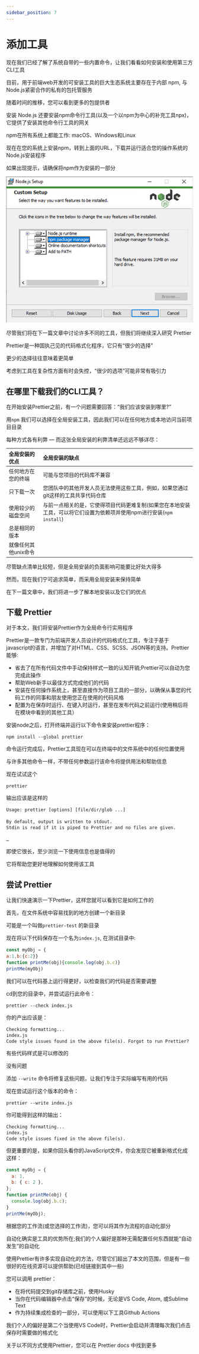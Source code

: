 ```yaml
---
sidebar_position: 7
---
```


# 添加工具

现在我们已经了解了系统自带的一些内置命令，让我们看看如何安装和使用第三方CLI工具

目前，用于前端web开发的可安装工具的巨大生态系统主要存在于内部 npm, 与Node.js紧密合作的私有的包托管服务

随着时间的推移，您可以看到更多的包提供者

安装 Node.js 还要安装npm命令行工具(以及一个以npm为中心的补充工具npx)，它提供了安装其他命令行工具的网关

npm在所有系统上都能工作: macOS、Windows和Linux

现在在您的系统上安装npm，转到上面的URL，下载并运行适合您的操作系统的Node.js安装程序

如果出现提示，请确保将npm作为安装的一部分

![67](../img/67.png)

尽管我们将在下一篇文章中讨论许多不同的工具，但我们将继续深入研究 Prettier

Prettier是一种固执己见的代码格式化程序，它只有“很少的选择”

更少的选择往往意味着更简单

考虑到工具在复杂性方面有时会失控，“很少的选项”可能非常有吸引力

## 在哪里下载我们的CLI工具？

在开始安装Prettier之前，有一个问题需要回答：“我们应该安装到哪里?”

用`npm` 我们可以选择在全局安装工具，因此我们可以在任何地方或本地访问当前项目目录

每种方式各有利弊 — 而这张全局安装的利弊清单还远远不够详尽：

| 全局安装的优点       | 全局安装的缺点                                               |
| :------------------- | :----------------------------------------------------------- |
| 任何地方在您的终端   | 可能与您项目的代码库不兼容                                   |
| 只下载一次           | 您团队中的其他开发人员无法使用这些工具，例如，如果您通过git这样的工具共享代码仓库 |
| 使用较少的磁盘空间   | 与前一点相关的是，它使得项目代码更难复制(如果您在本地安装工具，可以将它们设置为依赖项并使用npm进行安装(`npm install`) |
| 总是相同的版本       |                                                              |
| 就像任何其他unix命令 |                                                              |

尽管缺点清单比较短，但是全局安装的负面影响可能要比好处大得多

然而，现在我们宁可追求简单，而采用全局安装来保持简单

在下一篇文章中，我们将进一步了解本地安装以及它们的优点

## 下载 Prettier

对于本文，我们将安装Prettier作为全局命令行实用程序

Prettier是一款专门为前端开发人员设计的代码格式化工具，专注于基于javascript的语言，并增加了对HTML、CSS、SCSS、JSON等的支持。Prettier 能够:

- 省去了在所有代码文件中手动保持样式一致的认知开销;Prettier可以自动为您完成此操作
- 帮助Web新手以最佳方式完成他们的代码
- 安装在任何操作系统上，甚至直接作为项目工具的一部分，以确保从事您的代码工作的同事和朋友使用您正在使用的代码风格
- 配置为在保存时运行、在键入时运行，甚至在发布代码之前运行(使用稍后将在模块中看到的其他工具）

安装node之后，打开终端并运行以下命令来安装prettier程序：

```
npm install --global prettier
```

命令运行完成后，Prettier工具现在可以在终端中的文件系统中的任何位置使用

与许多其他命令一样，不带任何参数运行该命令将提供用法和帮助信息

现在试试这个

```
prettier
```

输出应该是这样的

```
Usage: prettier [options] [file/dir/glob ...]

By default, output is written to stdout.
Stdin is read if it is piped to Prettier and no files are given.

…
```

即使它很长，至少浏览一下使用信息也是值得的

它将帮助您更好地理解如何使用该工具

## 尝试 Prettier

让我们快速演示一下Prettier，这样您就可以看到它是如何工作的

首先，在文件系统中容易找到的地方创建一个新目录

可能是一个叫做`prettier-test` 的新目录

现在将以下代码保存在一个名为`index.js`, 在测试目录中:

```javascript
const myObj = {
a:1,b:{c:2}}
function printMe(obj){console.log(obj.b.c)}
printMe(myObj)
```

我们可以在代码基上运行得更好，以检查我们的代码是否需要调整

cd到您的目录中，并尝试运行此命令：

```
prettier --check index.js
```

你的产出应该是：

```
Checking formatting...
index.js
Code style issues found in the above file(s). Forgot to run Prettier?
```

有些代码样式是可以修改的

没有问题

添加 `--write` 命令将修复这些问题，让我们专注于实际编写有用的代码

现在尝试运行这个版本的命令：

```
prettier --write index.js
```

你可能得到这样的输出：

```
Checking formatting...
index.js
Code style issues fixed in the above file(s).
```

但更重要的是，如果你回头看你的JavaScript文件，你会发现它被重新格式化成这样：

```javascript
const myObj = {
  a: 1,
  b: { c: 2 },
};
function printMe(obj) {
  console.log(obj.b.c);
}
printMe(myObj);
```

根据您的工作流(或您选择的工作流)，您可以将其作为流程的自动化部分

自动化确实是工具的优势所在;我们的个人偏好是那种无需配置任何东西就能“自动发生”的自动化

使用Prettier有许多实现自动化的方法，尽管它们超出了本文的范围，但是有一些很好的在线资源可以提供帮助(已经链接到其中一些)

您可以调用 prettier：

- 在将代码提交到git存储库之前，使用Husky
- 当你在代码编辑器中点击“保存”的时候，无论是VS Code, Atom, 或Sublime Text
- 作为持续集成检查的一部分，可以使用以下工具Github Actions

我们个人的偏好是第二个当使用VS Code时，Prettier会启动并清理每次我们点击保存时需要做的格式化

关于以不同方式使用Prettier，您可以在 Prettier docs 中找到更多

